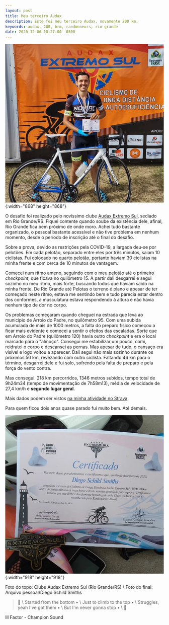 ```yaml
---
layout: post
title: Meu terceiro Audax
description: Este foi meu terceiro Audax, novamente 200 km.
keywords: audax, 200, brm, randonneurs, rio grande
date: 2020-12-06 18:27:00 -0300
---
```


![Eu segurando meu certificado de conclusão do BRM 200. Minha bicicleta na minha frente.](/assets/images/blog/2020-12-06-meu_terceiro_audax/audax-01.webp){:width="868" height="868"}

O desafio foi realizado pelo novíssimo clube [Audax Extremo Sul](https://www.audaxextremosul.com/), sediado em Rio Grande/RS. Fiquei contente quando soube da existência dele, afinal, Rio Grande fica bem próximo de onde moro. Achei tudo bastante organizado, o pessoal bastante acessível e não tive problema em nenhum momento, desde o período de inscrição até o final do desafio.

Sobre a prova, devido as restrições pela COVID-19, a largada deu-se por pelotões. Em cada pelotão, separado entre eles por três minutos, saiam 10 ciclistas. Fui colocado no quarto pelotão, portanto haviam 30 ciclistas na minha frente e com cerca de 10 minutos de vantagem.

Comecei num ritmo ameno, seguindo com o meu pelotão até o primeiro *checkpoint*, que ficava no quilômetro 15. A partir dali desgarrei e segui sozinho no meu ritmo, mais forte, buscando todos que haviam saído na minha frente. De Rio Grande até Pelotas o terreno é plano e apesar de ter começado neste ritmo, estava me sentindo bem e tudo parecia estar dentro dos conformes, a musculatura estava respondendo à altura e não havia nenhum tipo de dor no corpo.

Os problemas começaram quando cheguei na estrada que leva ao município de Arroio do Padre, no quilômetro 95. Com uma subida acumulada de mais de 1000 metros, a falta do preparo físico começou a ficar mais evidente e comecei a sentir o efeitos das escaladas. Sorte que em Arroio do Padre (quilômetro 120)  havia outro *checkpoint* e era o local marcado para o "almoço". Consegui me estabilizar um pouco, comi, reidratei o corpo e descansei as pernas. Mas apesar de tudo, o cansaço era visível e logo voltou a aparecer. Dali segui não mais sozinho durante os próximos 50 km, revezando com outro ciclista. Faltando 46 km para o término, desgarrei dele e fui solo, sofrendo pela falta de preparo e pela força do vento contra.

Mas consegui. 218 km percorridos, 1346 metros subidos, tempo total de 9h24m34 (tempo de movimentação de 7h58m13), média de velocidade de 27,4 km/h e **segundo lugar geral**.

Mais dados podem ser vistos [na minha atividade no Strava](https://www.strava.com/activities/4439173624).

Para quem ficou dois anos quase parado fui muito bem. Até demais.

![Meu certificado de conclusão do BRM 200 junto a medalha.](/assets/images/blog/2020-12-06-meu_terceiro_audax/audax-02.webp){:width="918" height="918"}

Foto do topo: Clube Audax Extremo Sul (Rio Grande/RS) \\
Foto do final: Arquivo pessoal/Diego Schild Smiths

> &#127932; \\
Started from the bottom • \\
Just to climb to the top • \\
Struggles, yeah I've got them • \\
But I'm never gonna stop • \\
&#127932;

Ill Factor - Champion Sound



